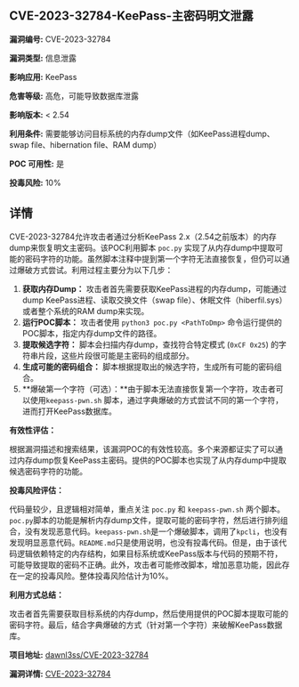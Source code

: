 ## CVE-2023-32784-KeePass-主密码明文泄露

**漏洞编号:** CVE-2023-32784

**漏洞类型:** 信息泄露

**影响应用:** KeePass

**危害等级:** 高危，可能导致数据库泄露

**影响版本:** < 2.54

**利用条件:** 需要能够访问目标系统的内存dump文件（如KeePass进程dump、swap file、hibernation file、RAM dump）

**POC 可用性:** 是

**投毒风险:** 10%

## 详情

CVE-2023-32784允许攻击者通过分析KeePass 2.x（2.54之前版本）的内存dump来恢复明文主密码。该POC利用脚本 `poc.py` 实现了从内存dump中提取可能的密码字符的功能。虽然脚本注释中提到第一个字符无法直接恢复，但仍可以通过爆破方式尝试。利用过程主要分为以下几步：

1.  **获取内存Dump：** 攻击者首先需要获取KeePass进程的内存dump，可能通过dump KeePass进程、读取交换文件（swap file）、休眠文件（hiberfil.sys）或者整个系统的RAM dump来实现。
2.  **运行POC脚本：** 攻击者使用 `python3 poc.py <PathToDmp>` 命令运行提供的POC脚本，指定内存dump文件的路径。
3.  **提取候选字符：**  脚本会扫描内存dump，查找符合特定模式 (`0xCF 0x25`) 的字符串片段，这些片段很可能是主密码的组成部分。
4.  **生成可能的密码组合：**  脚本根据提取出的候选字符，生成所有可能的密码组合。
5.  **爆破第一个字符（可选）：**由于脚本无法直接恢复第一个字符，攻击者可以使用`keepass-pwn.sh` 脚本，通过字典爆破的方式尝试不同的第一个字符，进而打开KeePass数据库。

**有效性评估：**

根据漏洞描述和搜索结果，该漏洞POC的有效性较高。多个来源都证实了可以通过内存dump恢复KeePass主密码。提供的POC脚本也实现了从内存dump中提取候选密码字符的功能。

**投毒风险评估：**

代码量较少，且逻辑相对简单，重点关注 `poc.py` 和 `keepass-pwn.sh` 两个脚本。`poc.py`脚本的功能是解析内存dump文件，提取可能的密码字符，然后进行排列组合，没有发现恶意代码。`keepass-pwn.sh`是一个爆破脚本，调用了`kpcli`，也没有发现明显恶意代码。`README.md`只是使用说明，也没有投毒代码。但是，由于该代码逻辑依赖特定的内存结构，如果目标系统或KeePass版本与代码的预期不符，可能导致提取的密码不正确。此外，攻击者可能修改脚本，增加恶意功能，因此存在一定的投毒风险。整体投毒风险估计为10%。

**利用方式总结：**

攻击者首先需要获取目标系统的内存dump，然后使用提供的POC脚本提取可能的密码字符。最后，结合字典爆破的方式（针对第一个字符）来破解KeePass数据库。


**项目地址:** [dawnl3ss/CVE-2023-32784](https://github.com/dawnl3ss/CVE-2023-32784)

**漏洞详情:** [CVE-2023-32784](https://nvd.nist.gov/vuln/detail/CVE-2023-32784)